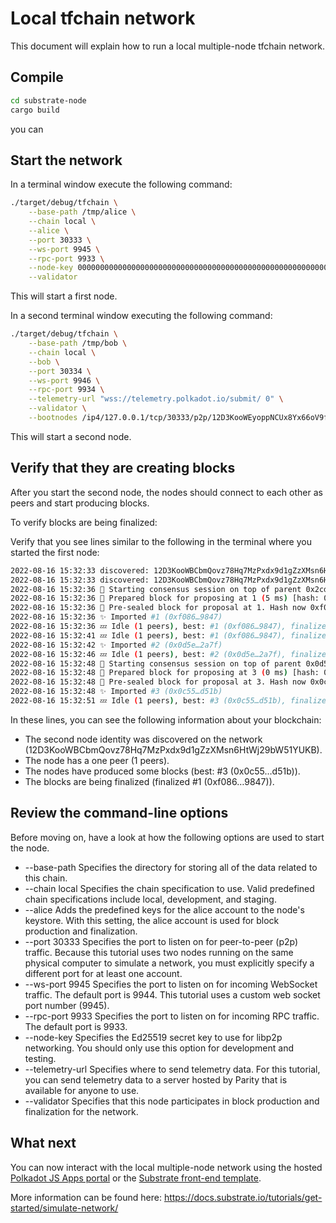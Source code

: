 # Local tfchain network

This document will explain how to run a local multiple-node tfchain network.

## Compile

```sh
cd substrate-node
cargo build
```

you can 
## Start the network

In a terminal window execute the following command:

```sh
./target/debug/tfchain \
    --base-path /tmp/alice \
    --chain local \
    --alice \
    --port 30333 \
    --ws-port 9945 \
    --rpc-port 9933 \
    --node-key 0000000000000000000000000000000000000000000000000000000000000001 \
    --validator
```

This will start a first node.

In a second terminal window executing the following command:

```sh
./target/debug/tfchain \
    --base-path /tmp/bob \
    --chain local \
    --bob \
    --port 30334 \
    --ws-port 9946 \
    --rpc-port 9934 \
    --telemetry-url "wss://telemetry.polkadot.io/submit/ 0" \
    --validator \
    --bootnodes /ip4/127.0.0.1/tcp/30333/p2p/12D3KooWEyoppNCUx8Yx66oV9fJnriXwCcXwDDUA2kj6vnc6iDEp
```

This will start a second node.

## Verify that they are creating blocks

After you start the second node, the nodes should connect to each other as peers and start producing blocks.

To verify blocks are being finalized:

Verify that you see lines similar to the following in the terminal where you started the first node:

```sh
2022-08-16 15:32:33 discovered: 12D3KooWBCbmQovz78Hq7MzPxdx9d1gZzXMsn6HtWj29bW51YUKB /ip4/127.0.0.1/tcp/30334
2022-08-16 15:32:33 discovered: 12D3KooWBCbmQovz78Hq7MzPxdx9d1gZzXMsn6HtWj29bW51YUKB /ip6/::1/tcp/30334
2022-08-16 15:32:36 🙌 Starting consensus session on top of parent 0x2cdce15d31548063e89e10bd201faa63c623023bbc320346b9580ed3c40fa07f
2022-08-16 15:32:36 🎁 Prepared block for proposing at 1 (5 ms) [hash: 0x9ab34110e4617454da33a3616efc394eb1ce95ee4bf0daab69aa4cb392d4104b; parent_hash: 0x2cdc…a07f; extrinsics (1): [0x4634…cebf]]
2022-08-16 15:32:36 🔖 Pre-sealed block for proposal at 1. Hash now 0xf0869a5cb8ebd0fcc5f2bc194ced84ca782d9749604e888c8b9b515517179847, previously 0x9ab34110e4617454da33a3616efc394eb1ce95ee4bf0daab69aa4cb392d4104b.
2022-08-16 15:32:36 ✨ Imported #1 (0xf086…9847)
2022-08-16 15:32:36 💤 Idle (1 peers), best: #1 (0xf086…9847), finalized #0 (0x2cdc…a07f), ⬇ 1.0kiB/s ⬆ 1.0kiB/s
2022-08-16 15:32:41 💤 Idle (1 peers), best: #1 (0xf086…9847), finalized #0 (0x2cdc…a07f), ⬇ 0.6kiB/s ⬆ 0.6kiB/s
2022-08-16 15:32:42 ✨ Imported #2 (0x0d5e…2a7f)
2022-08-16 15:32:46 💤 Idle (1 peers), best: #2 (0x0d5e…2a7f), finalized #0 (0x2cdc…a07f), ⬇ 0.6kiB/s ⬆ 0.6kiB/s
2022-08-16 15:32:48 🙌 Starting consensus session on top of parent 0x0d5ef31979c2aa17fb88497018206d3057151119337293fe85d9526ebd1e2a7f
2022-08-16 15:32:48 🎁 Prepared block for proposing at 3 (0 ms) [hash: 0xa307c0112bce39e0dc689132452154da2079a27375b44c4d94790b46a601346a; parent_hash: 0x0d5e…2a7f; extrinsics (1): [0x63cc…39a6]]
2022-08-16 15:32:48 🔖 Pre-sealed block for proposal at 3. Hash now 0x0c55670e745dd12892c9e7d5205085a78ccea98df393a822fa9b3865cfb3d51b, previously 0xa307c0112bce39e0dc689132452154da2079a27375b44c4d94790b46a601346a.
2022-08-16 15:32:48 ✨ Imported #3 (0x0c55…d51b)
2022-08-16 15:32:51 💤 Idle (1 peers), best: #3 (0x0c55…d51b), finalized #1 (0xf086…9847), ⬇ 0.7kiB/s ⬆ 0.9kiB/s
```

In these lines, you can see the following information about your blockchain:

- The second node identity was discovered on the network (12D3KooWBCbmQovz78Hq7MzPxdx9d1gZzXMsn6HtWj29bW51YUKB).
- The node has a one peer (1 peers).
- The nodes have produced some blocks (best: #3 (0x0c55…d51b)).
- The blocks are being finalized (finalized #1 (0xf086…9847)).

## Review the command-line options

Before moving on, have a look at how the following options are used to start the node.

- --base-path Specifies the directory for storing all of the data related to this chain.
- --chain local Specifies the chain specification to use. Valid predefined chain specifications include local, development, and staging.
- --alice Adds the predefined keys for the alice account to the node's keystore. With this setting, the alice account is used for block production and finalization.
- --port 30333 Specifies the port to listen on for peer-to-peer (p2p) traffic. Because this tutorial uses two nodes running on the same physical computer to simulate a network, you must explicitly specify a different port for at least one account.
- --ws-port 9945 Specifies the port to listen on for incoming WebSocket traffic. The default port is 9944. This tutorial uses a custom web socket port number (9945).
- --rpc-port 9933 Specifies the port to listen on for incoming RPC traffic. The default port is 9933.
- --node-key <key> Specifies the Ed25519 secret key to use for libp2p networking. You should only use this option for development and testing.
- --telemetry-url Specifies where to send telemetry data. For this tutorial, you can send telemetry data to a server hosted by Parity that is available for anyone to use.
- --validator Specifies that this node participates in block production and finalization for the network.


## What next

You can now interact with the local multiple-node network using the hosted [Polkadot JS Apps portal](https://polkadot.js.org/apps/?rpc=ws%3A%2F%2F127.0.0.1%3A9944#/explorer) or the [Substrate front-end template](https://github.com/substrate-developer-hub/substrate-front-end-template).

More information can be found here: https://docs.substrate.io/tutorials/get-started/simulate-network/
